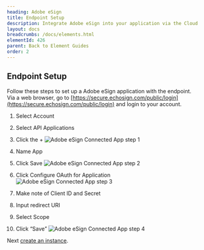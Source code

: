 ```yaml
---
heading: Adobe eSign
title: Endpoint Setup
description: Integrate Adobe eSign into your application via the Cloud Elements APIs.
layout: docs
breadcrumbs: /docs/elements.html
elementId: 426
parent: Back to Element Guides
order: 2
---
```

## Endpoint Setup

Follow these steps to set up a Adobe eSign application with the endpoint.
Via a web browser, go to [https://secure.echosign.com/public/login](https://secure.echosign.com/public/login) and login to your account.

1. Select Account

2. Select API Applications

3.  Click the +
![Adobe eSign Connected App step 1](http://cloud-elements.com/wp-content/uploads/2016/03/ADobeeSignAPI1.png)

4. Name App

5. Click Save
![Adobe eSign Connected App step 2](http://cloud-elements.com/wp-content/uploads/2016/03/ADobeeSignAPI2.png)

6. Click Configure OAuth for Application
![Adobe eSign Connected App step 3](http://cloud-elements.com/wp-content/uploads/2016/03/ADobeeSignAPI3.png)

7. Make note of Client ID and Secret

8. Input redirect URI

9. Select Scope

10. Click “Save”
![Adobe eSign Connected App step 4](http://cloud-elements.com/wp-content/uploads/2016/03/ADobeeSignAPI4.png)

Next [create an instance](adobe-esign-create-instance.html).
